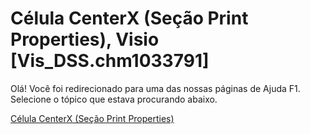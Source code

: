 
# Célula CenterX (Seção Print Properties), Visio [Vis_DSS.chm1033791]

Olá! Você foi redirecionado para uma das nossas páginas de Ajuda F1. Selecione o tópico que estava procurando abaixo.

[Célula CenterX (Seção Print Properties)](http://msdn.microsoft.com/library/890e2537-66a5-2863-c78d-320b42565ea7%28Office.15%29.aspx)
